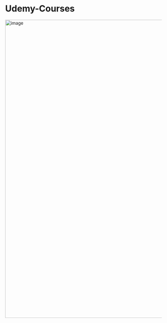 # Udemy-Courses
<img width="960" alt="image" src="https://github.com/GurpeetKaur31/Udemy-Courses/assets/97333714/03be1219-2ad2-487e-a0fb-8edb5beb0076">
